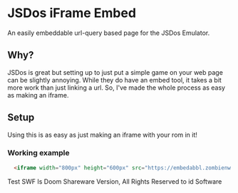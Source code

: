 
# JSDos iFrame Embed

An easily embeddable url-query based page for the JSDos Emulator.

## Why?
JSDos is great but setting up to just put a simple game on your web page can be slightly annoying.
While they do have an embed tool, it takes a bit more work than just linking a url. 
So, I've made the whole process as easy as making an iframe.

## Setup
Using this is as easy as just making an iframe with your rom in it!

### Working example
```html
  <iframe width="800px" height="600px" src="https://embedabbl.zombienw.com/jsdos/index.html?jsdos=https://embedabbl.zombienw.com/jsdos/test.jsdos" frameborder="0"></iframe>
```


Test SWF Is Doom Shareware Version, All Rights Reserved to id Software